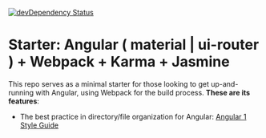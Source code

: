 [![devDependency Status](https://img.shields.io/david/dev/pedrosobral/angular-starter.svg?style=flat-square)](https://david-dm.org/pedrosobral/angular-starter#info=devDependencies)

# Starter: Angular ( material | ui-router ) + Webpack + Karma + Jasmine

This repo serves as a minimal starter for those looking to get up-and-running with Angular, using Webpack for the build process. **These are its features**:
* The best practice in directory/file organization for Angular: [Angular 1 Style Guide](https://github.com/johnpapa/angular-styleguide/blob/master/a1/README.md#application-structure)
